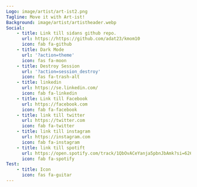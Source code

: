 ```yaml
---
Logo: image/artist/art-ist2.png
Tagline: Move it with Art-ist!
Background: image/artist/artistheader.webp
Social:
    - title: Link till sidans github repo.
      url: https://https://github.com/adat23/kmom10
      icon: fab fa-github
    - title: Dark Mode
      url: '?action=theme'
      icon: fas fa-moon
    - title: Destroy Session
      url: '?action=session_destroy'
      icon: fas fa-trash-alt
    - title: linkedin
      url: https://se.linkedin.com/
      icon: fab fa-linkedin
    - title: Link till Facebook
      url: https://facebook.com
      icon: fab fa-facebook
    - title: link till twitter
      url: https://twitter.com
      icon: fab fa-twitter
    - title: link till instagram
      url: https://instagram.com
      icon: fab fa-instagram
    - title: link till spotift
      url: https://open.spotify.com/track/1QbOvACeYanja5pbnJbAmk?si=626f0cca519248fe
      icon: fab fa-spotify
Test:
    - title: Icon
      icon: fas fa-guitar
---
```

